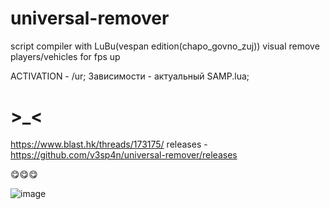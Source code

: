 # universal-remover
script compiler with LuBu(vespan edition(chapo_govno_zuj))
visual remove players/vehicles for fps up

ACTIVATION - /ur;
Зависимости - актуальный SAMP.lua;

# >_<
https://www.blast.hk/threads/173175/
releases - https://github.com/v3sp4n/universal-remover/releases

😋😋😋

![image](https://user-images.githubusercontent.com/57196133/230646905-e9c7ee87-913e-496d-8937-69edb885e0e2.png)
